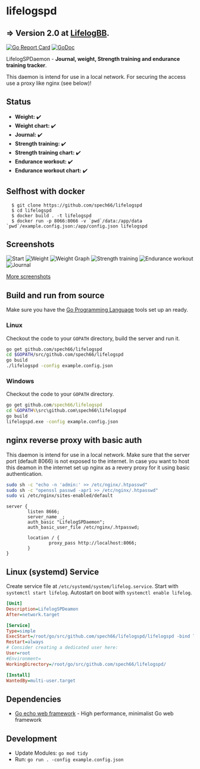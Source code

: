 # lifelogspd

## => Version 2.0 at [LifelogBB](https://github.com/spech66/lifelogbb).

[![Go Report Card](https://goreportcard.com/badge/github.com/spech66/lifelogspd)](https://goreportcard.com/report/github.com/spech66/lifelogspd) [![GoDoc](https://godoc.org/github.com/spech66/lifelogspd?status.svg)](https://godoc.org/github.com/spech66/lifelogspd)

LifelogSPDaemon - **Journal, weight, Strength training and endurance training tracker**.

This daemon is intend for use in a local network. For securing the access use a proxy like nginx (see below)!

## Status

* **Weight:** :heavy_check_mark:
* **Weight chart:** :heavy_check_mark:
* **Journal:** :heavy_check_mark:
* **Strength training:** :heavy_check_mark:
* **Strength training chart:** :heavy_check_mark:
* **Endurance workout:** :heavy_check_mark:
* **Endurance workout chart:** :heavy_check_mark:

## Selfhost with docker

```
  $ git clone https://github.com/spech66/lifelogspd
  $ cd lifelogspd 
  $ docker build . -t lifelogspd
  $ docker run -p 8066:8066 -v `pwd`/data:/app/data `pwd`/example.config.json:/app/config.json lifelogspd
```

## Screenshots

![Start](https://raw.githubusercontent.com/spech66/lifelogspd/master/_screenshots/s_001_start.png "Start")
![Weight](https://raw.githubusercontent.com/spech66/lifelogspd/master/_screenshots/s_002_weight_01.png "Weight")
![Weight Graph](https://raw.githubusercontent.com/spech66/lifelogspd/master/_screenshots/s_002_weight_02.png "Weight Graph")
![Strength training](https://raw.githubusercontent.com/spech66/lifelogspd/master/_screenshots/s_003_strengthtraining_01.png "Strength training")
![Endurance workout](https://raw.githubusercontent.com/spech66/lifelogspd/master/_screenshots/s_004_enduranceworkout_01.png "Endurance workout")
![Journal](https://raw.githubusercontent.com/spech66/lifelogspd/master/_screenshots/s_005_journal_01.png "Journal")

[More screenshots](https://github.com/spech66/lifelogspd/tree/master/_screenshots)

## Build and run from source

Make sure you have the [Go Programming Language](https://golang.org/) tools set up an ready.

### Linux

Checkout the code to your `GOPATH` directory, build the server and run it.

```bash
go get github.com/spech66/lifelogspd
cd $GOPATH/src/github.com/spech66/lifelogspd
go build
./lifelogspd -config example.config.json
```

### Windows

Checkout the code to your `GOPATH` directory.

```cmd
go get github.com/spech66/lifelogspd
cd %GOPATH%\src\github.com\spech66\lifelogspd
go build
lifelogspd.exe -config example.config.json
```


## nginx reverse proxy with basic auth

This daemon is intend for use in a local network. Make sure that the server port (default 8066) is not exposed to the internet.
In case you want to host this deamon in the internet set up nginx as a revery proxy for it using basic authentication.

```bash
sudo sh -c "echo -n 'admin:' >> /etc/nginx/.htpasswd"
sudo sh -c "openssl passwd -apr1 >> /etc/nginx/.htpasswd"
sudo vi /etc/nginx/sites-enabled/default
```

```nginx
server {
        listen 8666;
        server_name _;
        auth_basic "LifelogSPDaemon";
        auth_basic_user_file /etc/nginx/.htpasswd;

        location / {
                proxy_pass http://localhost:8066;
        }
}
```

## Linux (systemd) Service

Create service file at `/etc/systemd/system/lifelog.service`. Start with `systemctl start lifelog`. Autostart on boot with `systemctl enable lifelog`.

```ini
[Unit]
Description=LifelogSPDeamon
After=network.target

[Service]
Type=simple
ExecStart=/root/go/src/github.com/spech66/lifelogspd/lifelogspd -bind localhost:8066 -config /root/lifelogspd/config.json
Restart=always
# Consider creating a dedicated user here:
User=root
#Environment=
WorkingDirectory=/root/go/src/github.com/spech66/lifelogspd/

[Install]
WantedBy=multi-user.target
```

## Dependencies

* [Go echo web framework](github.com/labstack/echo) - High performance, minimalist Go web framework

## Development

* Update Modules: `go mod tidy`
* Run: `go run . -config example.config.json`

